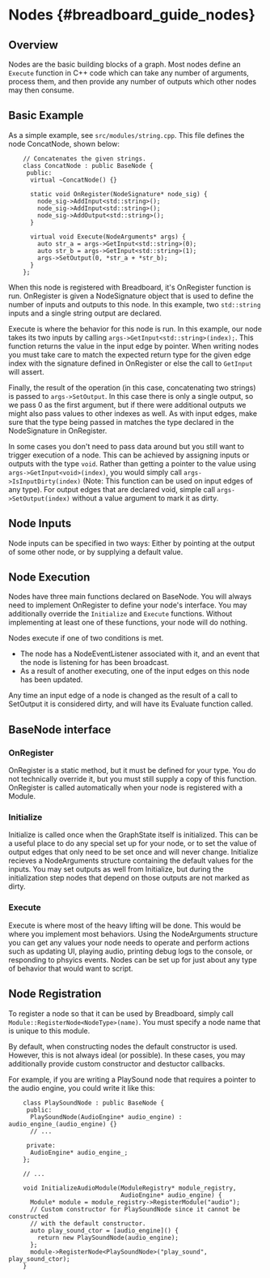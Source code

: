 Nodes    {#breadboard_guide_nodes}
=====

## Overview

Nodes are the basic building blocks of a graph. Most nodes define an `Execute`
function in C++ code which can take any number of arguments, process them, and
then provide any number of outputs which other nodes may then consume.

## Basic Example

As a simple example, see `src/modules/string.cpp`. This file defines the node
ConcatNode, shown below:

~~~{.cpp}
    // Concatenates the given strings.
    class ConcatNode : public BaseNode {
     public:
      virtual ~ConcatNode() {}

      static void OnRegister(NodeSignature* node_sig) {
        node_sig->AddInput<std::string>();
        node_sig->AddInput<std::string>();
        node_sig->AddOutput<std::string>();
      }

      virtual void Execute(NodeArguments* args) {
        auto str_a = args->GetInput<std::string>(0);
        auto str_b = args->GetInput<std::string>(1);
        args->SetOutput(0, *str_a + *str_b);
      }
    };
~~~

When this node is registered with Breadboard, it's OnRegister function is run.
OnRegister is given a NodeSignature object that is used to define the number of
inputs and outputs to this node. In this example, two `std::string` inputs and a
single string output are declared.

Execute is where the behavior for this node is run. In this example, our node
takes its two inputs by calling `args->GetInput<std::string>(index);`. This
function returns the value in the input edge by pointer. When writing nodes you
must take care to match the expected return type for the given edge index with
the signature defined in OnRegister or else the call to `GetInput` will assert.

Finally, the result of the operation (in this case, concatenating two strings)
is passed to `args->SetOutput`. In this case there is only a single output, so
we pass 0 as the first argument, but if there were additional outputs we might
also pass values to other indexes as well. As with input edges, make sure that
the type being passed in matches the type declared in the NodeSignature in
OnRegister.

In some cases you don't need to pass data around but you still want to trigger
execution of a node. This can be achieved by assigning inputs or outputs
with the type `void`. Rather than getting a pointer to the value using
`args->GetInput<void>(index)`, you would simply call `args->IsInputDirty(index)`
(Note: This function can be used on input edges of any type). For output edges
that are declared void, simple call `args->SetOutput(index)` without a value
argument to mark it as dirty.

## Node Inputs

Node inputs can be specified in two ways: Either by pointing at the output of
some other node, or by supplying a default value.

## Node Execution

Nodes have three main functions declared on BaseNode. You will always need to
implement OnRegister to define your node's interface. You may additionally
override the `Initialize` and `Execute` functions. Without implementing at least
one of these functions, your node will do nothing.

Nodes execute if one of two conditions is met.

  * The node has a NodeEventListener associated with it, and an event that the
    node is listening for has been broadcast.
  * As a result of another executing, one of the input edges on this node has
    been updated.

Any time an input edge of a node is changed as the result of a call to SetOutput
it is considered dirty, and will have its Evaluate function called.

## BaseNode interface

### OnRegister

OnRegister is a static method, but it must be defined for your type. You do not
technically override it, but you must still supply a copy of this function.
OnRegister is called automatically when your node is registered with a Module.

### Initialize

Initialize is called once when the GraphState itself is initialized. This can be
a useful place to do any special set up for your node, or to set the value of
output edges that only need to be set once and will never change. Initialize
recieves a NodeArguments structure containing the default values for the inputs.
You may set outputs as well from Initialize, but during the initialization step
nodes that depend on those outputs are not marked as dirty.

### Execute

Execute is where most of the heavy lifting will be done. This would be where you
implement most behaviors. Using the NodeArguments structure you can get any
values your node needs to operate and perform actions such as updating UI,
playing audio, printing debug logs to the console, or responding to phsyics
events. Nodes can be set up for just about any type of behavior that would want
to script.

## Node Registration

To register a node so that it can be used by Breadboard, simply call
`Module::RegisterNode<NodeType>(name)`. You must specify a node name that is
unique to this module.

By default, when constructing nodes the default constructor is used. However,
this is not always ideal (or possible). In these cases, you may additionally
provide custom constructor and destuctor callbacks.

For example, if you are writing a PlaySound node that requires a pointer to the
audio engine, you could write it like this:

~~~{.cpp}
    class PlaySoundNode : public BaseNode {
     public:
      PlaySoundNode(AudioEngine* audio_engine) : audio_engine_(audio_engine) {}
      // ...

     private:
      AudioEngine* audio_engine_;
    };

    // ...

    void InitializeAudioModule(ModuleRegistry* module_registry,
                               AudioEngine* audio_engine) {
      Module* module = module_registry->RegisterModule("audio");
      // Custom constructor for PlaySoundNode since it cannot be constructed
      // with the default constructor.
      auto play_sound_ctor = [audio_engine]() {
        return new PlaySoundNode(audio_engine);
      };
      module->RegisterNode<PlaySoundNode>("play_sound", play_sound_ctor);
    }
~~~
